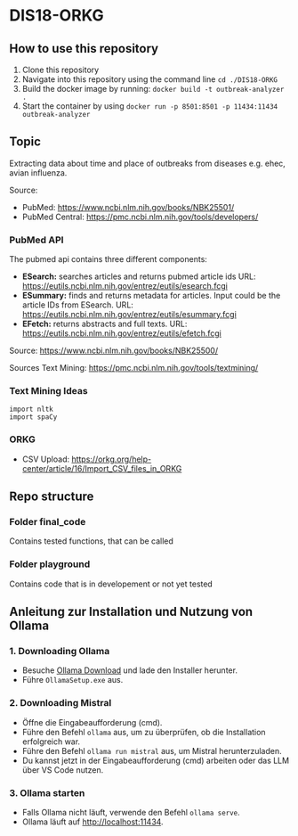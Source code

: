 # DIS18-ORKG

## How to use this repository
1. Clone this repository
2. Navigate into this repository using the command line `cd ./DIS18-ORKG`
3. Build the docker image by running: `docker build -t outbreak-analyzer .`
4. Start the container by using `docker run -p 8501:8501 -p 11434:11434 outbreak-analyzer`


## Topic
Extracting data about time and place of outbreaks from diseases e.g. ehec, avian influenza.

Source:
- PubMed: https://www.ncbi.nlm.nih.gov/books/NBK25501/ 
- PubMed Central: https://pmc.ncbi.nlm.nih.gov/tools/developers/

### PubMed API
The pubmed api contains three different components:
- **ESearch:** searches articles and returns pubmed article ids URL: https://eutils.ncbi.nlm.nih.gov/entrez/eutils/esearch.fcgi
- **ESummary:** finds and returns metadata for articles. Input could be the article IDs from ESearch. URL: https://eutils.ncbi.nlm.nih.gov/entrez/eutils/esummary.fcgi
- **EFetch:** returns abstracts and full texts. URL: https://eutils.ncbi.nlm.nih.gov/entrez/eutils/efetch.fcgi

Source: https://www.ncbi.nlm.nih.gov/books/NBK25500/

Sources Text Mining: https://pmc.ncbi.nlm.nih.gov/tools/textmining/ 


### Text Mining Ideas

```
import nltk 
import spaCy

```

### ORKG 
- CSV Upload: https://orkg.org/help-center/article/16/Import_CSV_files_in_ORKG 

## Repo structure 
### Folder final_code    
Contains tested functions, that can be called
### Folder playground
Contains code that is in developement or not yet tested


## Anleitung zur Installation und Nutzung von Ollama

### 1. Downloading Ollama
- Besuche [Ollama Download](https://ollama.com/download) und lade den Installer herunter.
- Führe `OllamaSetup.exe` aus.

### 2. Downloading Mistral
- Öffne die Eingabeaufforderung (cmd).
- Führe den Befehl `ollama` aus, um zu überprüfen, ob die Installation erfolgreich war.
- Führe den Befehl `ollama run mistral` aus, um Mistral herunterzuladen.
- Du kannst jetzt in der Eingabeaufforderung (cmd) arbeiten oder das LLM über VS Code nutzen.

### 3. Ollama starten
- Falls Ollama nicht läuft, verwende den Befehl `ollama serve`.
- Ollama läuft auf [http://localhost:11434](http://localhost:11434).

